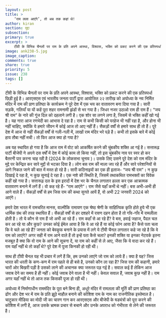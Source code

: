 ```yaml
---
layout: post
title: >
    ‘राम लला आएंगे’, तो अब तक कहां थे! 
author: kiran
section: मुद्दा
subsection:
primary: true
excerpt: >
    टीवी के विभिन्न चैनलों पर राम के प्रति अपने आस्था, विश्वास, भक्ति को प्रकट करने की एक प्रतिस्पर्धा छिड़ी हुई है। आरएसएस एवं भारतीय जनता पार्टी द्वारा आयोजित २२ तारीख को अयोध्या के नव निर्मित मंदिर में राम की प्राण प्रतिष्ठा के कार्यक्रम ने पूरे देश में एक भय का वातावरण बना दिया गया है।
image: ank238-5.jpg
image_caption: 
comments: true
share: true
priority: 5
issue: 238
tags: []
---
```


टीवी के विभिन्न चैनलों पर राम के प्रति अपने आस्था, विश्वास, भक्ति को प्रकट करने की एक प्रतिस्पर्धा छिड़ी हुई है। आरएसएस एवं भारतीय जनता पार्टी द्वारा आयोजित २२ तारीख को अयोध्या के नव निर्मित मंदिर में राम की प्राण प्रतिष्ठा के कार्यक्रम ने पूरे देश में एक भय का वातावरण बना दिया गया है। सारी सड़कें, गलियाँ या यों कहें पूरा शहर रामनामी झंडों से भर गया है। जिधर नजर उठाओ राम ही राम हैं। “जय श्री राम” के नारे की गूंज दिल को दहलाने लगी है। एक शोर सा लगने लगा है, जिसमें से भक्ति कहीं खो गई है। यह नारा आज रणभेदी का आभास दे रहा है। राम से कभी किसी को परहेज भी नहीं रहा है, और होना भी नहीं चाहिए, क्योंकि ये हमारे जीवन में कोई आज तो आए नहीं हैं। सैकड़ों वर्षों से हमारे साथ ही तो हैं। पूरे देश में आज से नहीं सैकड़ों वर्षों से गली-गली में, लाखों राम मंदिर भरे पड़े है। कभी तो इसके बारे में कोई हाय तौबा नहीं मची। तो फिर आज क्या हो गया है?

अब यह स्थापित हो गया है कि आज राम में वोट को आकर्षित करने की चुंबकीय शक्ति आ गई है। सत्तारूढ़ पार्टी बीजेपी ने अपने दस वर्षों में देश में कोई काम तो किया नहीं, तो इस चुंबकीय नाव पर स्वर हो कर बैतरनी पार करना चाह रही है (2024 के लोकसभा चुनाव )। उसके लिए उसने पूरे देश को राम मंदिर के मुद्दे पर केन्द्रित कर सारे मुद्दों से भटका दिया है। लोग बस राम की माला जप रहे हैं और सारे परेशानियों से आगे निकल जाने की बात में मस्त हो रहे है। सारी कठिनाइयों का एक ही इलाज- “जय श्री राम”। न कुछ दिखाई दे रहा है, न कुछ सुनाई दे रहा है। एक नशे की स्थिति है, जिसमें तथाकथित रामभक्तों का विवेक कहीं खो गया है। सत्तारूढ़ दल के इस इरादों में देश भर के चैनल लगातार हल्ला कर एक आक्रामक वातावरण बनाने में लगें हैं। वो कह रहे हैं- “राम आएंगे”। राम जैसे यहाँ कभी थे नहीं। बस अभी-अभी ही आने वाले हैं। सैकड़ों वर्षों से हम जिस राम की कथा सुनते आयें हैं, वो अभी 22 जनवरी 2024 को आएंगे।

हमारे देश भारत में रामचरित मानस, वाल्मीकि रामायण एक श्रेष्ठ श्रेणी के साहित्यिक कृति होते हुये भी एक धार्मिक ग्रंथ की तरह स्थापित हैं। सैकड़ों वर्षों से हर दशहरे में रावण दहन होता है तो गाँव-गाँव में रामलीला होती है। तो ये कौन से राम हैं जो अभी आ रहे हैं। राम कहाँ से आ रहे हैं? वे बस, हवाई जहाज, पैदल चल कर आ रहे या और कुछ? उनका कोई ईमेल आया है कि वे आ रहे हैं या कोई फोन आया है? कैसे पता चला कि वे चले आ रहे हैं? जनता को बेवकूफ बनाने के प्रयास में लगे ये टीवी चैनल लगातार कहे जा रहे है कि वे राम को लाएंगे? अगर सही में राम आने वाले हैं तो इन्हें पता कैसे चला? इनकी शक्ति या इनका नेटवर्क इतना मजबूत है क्या कि वो राम के आने की सूचना दें, या राम को कहीं से ले आए, जैसा कि ये वादा कर रहे हैं। राम यहाँ नहीं थे तो कहाँ थे? पूरे देश में पूजा किनकी हो रही थी।

साथ ही टीवी चैनल यह भी प्रचार में लगें हैं कि, हम उनको लाएंगे जो राम को लाये हैं। क्या है यह? जिस भारत की धरती के कण-कण में राम पहले से ही बसे है, उनको कौन ला रहा है? जिस राम की कहानी, हमारे चारों ओर बिखरी पड़ी है उसको लाने की अचानक क्या जरूरत पड़ गई है। सवाल कई हैं लेकिन आज जवाब देने का समय है ही नहीं। कोई जवाब देने वाला है भी नहीं। केवल सवाल हैं, जवाब कुछ नहीं है। राम अगर यहाँ नहीं थे तो आज तक किसकी पूजा हो रही थी।

अयोध्या में निर्माणाधीन राममंदिर के पूरा बने बिना ही, अधूरे मंदिर में रामलला की मूर्ति की प्राण प्रतिष्ठा का ढोंग और देश भर में राम के प्रति झूठे माहौल बनाने की कोशिश राम के नाम का राजनीतिक इस्तेमाल है। चाटुकार मीडिया का मोदी जी का चारण गान कर आरएसएस और बीजेपी के षड्यंत्रों को पूरा करने की कोशिश में लगी है, आज उसके भ्रामक प्रचार से बचाने और उनके अपराध को गंभीरता से लेने की जरूरत है।